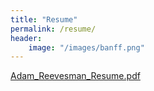 ```yaml
---
title: "Resume"
permalink: /resume/
header:
    image: "/images/banff.png"
---
```


[Adam_Reevesman_Resume.pdf](https://docs.google.com/document/d/1JeWZDV7aqrrO48Zeb2eS936kbX0Y7O2bdSAnbv3hsD4/edit?usp=sharing)
